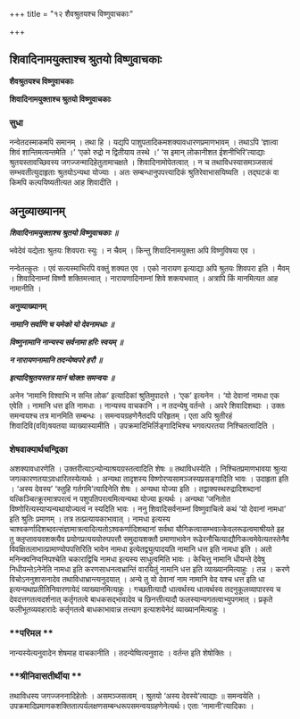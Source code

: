 +++
title = "१२ शैवश्रुतयश्च विष्णुवाचकाः"

+++


## शिवादिनामयुक्ताश्च श्रुतयो विष्णुवाचकाः

**शैवश्रुतयश्च विष्णुवाचकाः**

**शिवादिनामयुक्ताश्च श्रुतयो विष्णुवाचकाः**

### **सुधा**

नन्वेतदस्माकमपि समानम् । तथा हि । यद्यपि पाशुपतादिकमशक्यावधारणप्रमाणभावम् । तथाऽपि ‘ज्ञात्वा शिवं शान्तिमत्यन्तमेति ।’ ‘एको रुद्रो न द्वितीयाय तस्थे ।’ ‘स इमान् लोकानीशत ईशनीभिरि’त्याद्याः श्रुतयस्तावच्छिवस्य जगज्जन्मादिहेतुतामाचक्षते । शिवादिनामोपेतत्वात् । न च तथाविधस्यासमञ्जसत्वं सम्भवतीत्युदाहृताः श्रुतयोऽन्यथा योज्याः । अतः सम्बन्धानुपपत्त्यादिकं श्रुतिरेवाभासयिष्यति । तद्घटकं वा किमपि कल्पयिष्यतीत्यत आह शिवादीति ।

## **अनुव्याख्यानम्**

***शिवादिनामयुक्ताश्च श्रुतयो विष्णुवाचकाः ॥***

भवेदेवं यद्येताः श्रुतयः शिवपराः स्युः । न चैवम् । किन्तु शिवादिनामयुक्ता अपि विष्णुविषया एव ।

नन्वेतत्कुतः । एवं सत्यस्माभिरपि वक्तुं शक्यत एव । एको नारायण इत्याद्या अपि श्रुतयः शिवपरा इति । मैवम् । शिवादिनाम्नां विष्णौ शक्तिमत्त्वात् । नारायणादिनाम्नां शिवे शक्त्यभवात् । अत्रापि किं मानमित्यत आह नामानीति ।

**अनुव्याख्यानम्**

***नामानि सर्वाणि च यमेको यो देवनामधाः ॥***

***विष्णुनामानि नान्यस्य सर्वनामा हरिः स्वयम् ॥***

***न नारायणनामानि तदन्येष्वपरे हरौ ॥***

***इत्यादिश्रुतयस्तत्र मानं चोक्तः समन्वयः ॥***

अनेन ‘नामानि विश्वाभि न सन्ति लोक’ इत्यादिकां श्रुतिमुपादत्ते । ‘एक’ इत्यनेन । ‘यो देवानां नामधा एक एवेति । नामानि धत्त इति नामधाः । नान्यस्य वाचकानि । न तदन्येषु वर्तन्ते । अपरे शिवादिशब्दाः । उक्तः समन्वयश्च तत्र मानमिति सम्बन्धः । समन्वयग्रहणेनैतदपि परिहृतम् । एता अपि श्रुतीरहं शिवादिवि(ववि)षयतया व्याख्यास्यामीति । उपक्रमादिभिर्लिङ्गादिभिश्च भगवत्परतया निश्चितत्वादिति ।

### **शेषवाक्यार्थचन्द्रिका**

अशक्यावधारणेति । उक्तरीत्याऽन्योन्याश्रयग्रस्तत्वादिति शेषः ॥ तथाविधस्येति । निश्चितप्रमाणभावया श्रुत्या जगत्कारणतयाऽवधारितस्येत्यर्थः । अन्यथा तादृशस्य विष्णोरप्यसामञ्जस्यप्रसङ्गादिति भावः । उदाहृता इति । ‘अस्य देवस्य’ ‘स्तुहि गर्तगमि’त्यादिनेति शेषः । अन्यथा योज्या इति । तद्वाक्यस्थरुद्रादिशब्दानां यत्किञ्चित्क्रूरमात्रपरत्वं न पशुपतिपरत्वमित्यन्यथा योज्या इत्यर्थः । अन्यथा ‘जनितोत विष्णोरित्यस्याप्यन्यथायोज्यत्वं न स्यदिति भावः । ननु शिवादिसर्वनाम्नां विष्णुवाचित्वे कथं ‘यो देवानां नामधा’ इति श्रुतिः प्रमाणम् । तत्र तत्प्रत्यायकाभावात् । नामधा इत्यस्य चाश्वकर्णादिशब्दवत्संज्ञामात्रत्वादित्यतोऽश्वकर्णादिशब्दानां सर्वथा यौगिकत्वासम्भवात्केवलरूढत्वमाश्रीयते इह तु क्लृप्तावयवशक्त्यैव प्रयोगप्रत्यययोरुपपत्तौ समुदायशक्तौ प्रमाणाभावेन रूढेरनौचित्याद्यौगिकत्वमेवेत्यतस्तेनैव विवक्षितलाभात्प्रामाण्योपपत्तिरिति भावेन नामधा इत्येतद्व्युत्पादयति नामानि धत्त इति नामधा इति । अतो मनिन्क्वनिप्वनिपश्चेति चकाराद्विचि नामधा इत्यस्य साधुत्वमिति भावः । केचित्तु नामानि धीयन्ते देवेषु निधीयन्तेऽनेनेति नामधा इति करणसाधनत्वभ्रान्तिं वारयितुं नामानि धत्त इति व्याख्यानमित्याहुः । तन्न । करणे विचोऽननुशासनादेव तथाविधाभ्रान्त्यनुदयात् । अन्ये तु यो देवानां नाम नामानि वेद यश्च धत्त इति धा इत्यन्यथाप्रतीतिनिवारणायेदं व्याख्यानमित्याहुः । गच्छतीत्यादौ धात्वर्थस्य धात्वर्थस्य तदनुकूलव्यापारस्य च देवदत्तगतत्वदर्शनात् कर्तृगतत्वे बाधकसद्भावादेव च छिनत्तीत्यादौ फलस्यान्यगतत्वाभ्युपगमात् । प्रकृते फलीभूतव्यवहारादेः कर्तृगतत्वे बाधकाभावान्न तत्त्याग इत्याशयेनेदं व्याख्यानमित्याहुः ।

### **परिमल **

नान्यस्येत्यनुवादेन शेषमाह वाचकानीति । तदन्येष्वित्यनुवादः । वर्तन्त इति शेषोक्तिः ।

### **श्रीनिवासतीर्थीया **

तथाविधस्य जगज्जननादिहेतोः । असमञ्जसत्वम् । श्रुतयो ‘अस्य देवस्ये’त्याद्याः ॥ समन्वयेति । उपक्रमादिप्रमाणकशक्तितात्पर्यलक्षणसम्बन्धरूपसमन्वयग्रहणेनेत्यर्थः। एताः ‘नामानी’त्यादिकाः ।

